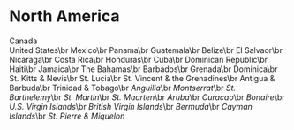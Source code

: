 # **North America**
Canada<br />
United States\br
Mexico\br
Panama\br
Guatemala\br
Belize\br
El Salvaor\br
Nicaraga\br
Costa Rica\br
Honduras\br
Cuba\br
Dominican Republic\br
Haiti\br
Jamaica\br
The Bahamas\br
Barbados\br
Grenada\br
Dominica\br
St. Kitts & Nevis\br
St. Lucia\br
St. Vincent & the Grenadines\br
Antigua & Barbuda\br
Trinidad & Tobago\br
*Anguilla*\br
*Montserrat*\br
*St. Barthelemy*\br
*St. Martin*\br
*St. Maarten*\br
*Aruba*\br
*Curacao*\br
*Bonaire*\br
*U.S. Virgin Islands*\br
*British Virgin Islands*\br
*Bermuda*\br
*Cayman Islands*\br
*St. Pierre & Miquelon*
